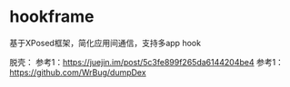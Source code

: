 # hookframe
基于XPosed框架，简化应用间通信，支持多app hook

脱壳：
参考1：https://juejin.im/post/5c3fe899f265da6144204be4
参考1：https://github.com/WrBug/dumpDex